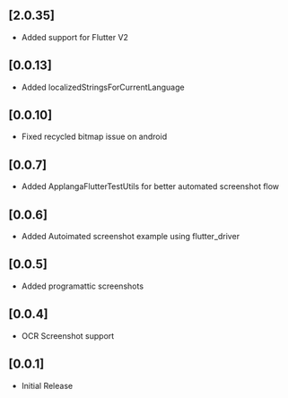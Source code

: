 ## [2.0.35]
* Added support for Flutter V2

## [0.0.13]
* Added localizedStringsForCurrentLanguage

## [0.0.10]
* Fixed recycled bitmap issue on android

## [0.0.7]

* Added ApplangaFlutterTestUtils for better automated screenshot flow

## [0.0.6]

* Added Autoimated screenshot example using flutter_driver

## [0.0.5]

* Added programattic screenshots

## [0.0.4]

* OCR Screenshot support


## [0.0.1]

* Initial Release

